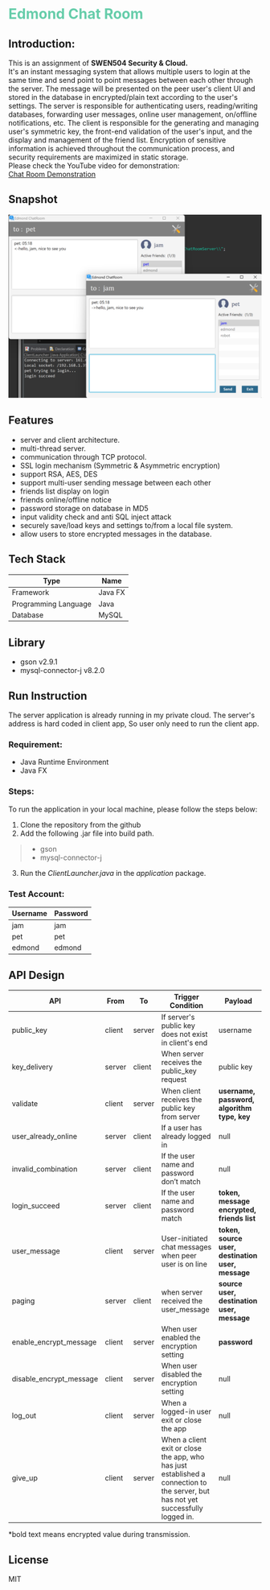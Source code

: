 # <font color=mediumaquamarine>Edmond Chat Room </font>
## Introduction:
This is an assignment of **SWEN504 Security & Cloud.**   
It's an instant messaging system that allows multiple users to login at the same time and send point to point messages between each other through the server. The message will be presented on the peer user's client UI and stored in the database in encrypted/plain text according to the user's settings. The server is responsible for authenticating users, reading/writing databases, forwarding user messages, online user management, on/offline notifications, etc. The client is responsible for the generating and managing user's symmetric key, the front-end validation of the user's input, and the display and management of the friend list. Encryption of sensitive information is achieved throughout the communication process, and security requirements are maximized in static storage.   
Please check the YouTube video for demonstration:  
[Chat Room Demonstration](https://www.youtube.com/watch?v=6Oa8CeEawFI)

## Snapshot
![UI](screenshot/ui-4.png)

## Features
- server and client architecture.
- multi-thread server.
- communication through TCP protocol.
- SSL login mechanism (Symmetric & Asymmetric encryption)
- support RSA, AES, DES
- support multi-user sending message between each other
- friends list display on login
- friends online/offline notice
- password storage on database in MD5
- input validity check and anti SQL inject attack
- securely save/load keys and settings to/from a local file system.
- allow users to store encrypted messages in the database.

## Tech Stack 
| Type | Name |
| ----------- | ----------- |
| Framework | Java FX |
| Programming Language | Java |
| Database   | MySQL |

## Library
- gson v2.9.1
- mysql-connector-j v8.2.0

## Run Instruction
The server application is already running in my private cloud. The server's address is hard coded in client app, So user only need to run the client app.
### Requirement:
- Java Runtime Environment
- Java FX
### Steps:   
To run the application in your local machine, please follow the steps below:
1. Clone the repository from the github  
2. Add the following .jar file into build path.
>- gson
>- mysql-connector-j
3. Run the *ClientLauncher.java* in the *application* package.

### Test Account:
| Username | Password |
| ----------- | ----------- |
| jam | jam |
| pet | pet |
| edmond | edmond |

## API Design
| API |	From |	To | Trigger Condition | Payload| 
| ------- | -----| --- | ---------------- | ------------------------ |
| public_key | client | server | If server's public key does not exist in client's end | username |
| key_delivery |server | client	| When server receives the public_key request |	public key |
| validate | client	| server | When client receives the public key from server | **username, password, algorithm type, key** | 
| user_already_online | server|client|If a user has already logged in| null|
| invalid_combination | server| client | If the user name and password don’t match| null |
| login_succeed | server | client| If the user name and password match| **token, message  encrypted, friends list** |
| user_message | client | server | User-initiated chat messages when peer user is on line | **token, source user, destination user, message** | 
| paging| server | client | when server received the user_message | **source user, destination user, message** |
| enable_encrypt_message | client | server | When user enabled the encryption setting | **password** |
| disable_encrypt_message | client | server | When user disabled the encryption setting | null |
| log_out | client | server | When a logged-in user exit or close the app | null |
| give_up | client | server | When a client exit or close the app, who has just established a connection to the server, but has not yet successfully logged in. | null |

*bold text means encrypted value during transmission.

## License
MIT